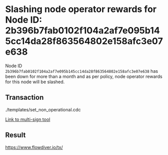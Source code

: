 # Slashing node operator rewards for Node ID: 2b396b7fab0102f104a2af7e095b145cc14da28f863564802e158afc3e07e638

Node ID `2b396b7fab0102f104a2af7e095b145cc14da28f863564802e158afc3e07e638` has been down for more than a month and as per policy, node operator rewards for this node will be slashed.

## Transaction 
./templates/set_non_operational.cdc

[Link to multi-sign tool](https://flow-multisig-git-service-account-onflow.vercel.app/mainnet?type=serviceAccount&name=set_non_operational.cdc&param=%5B%7B%22type%22:%22Array%22,%22value%22:%5B%7B%22type%22:%22String%22,%22value%22:%222b396b7fab0102f104a2af7e095b145cc14da28f863564802e158afc3e07e638%22%7D%5D%7D%5D&acct=e467b9dd11fa00df&limit=9999)

## Result

https://www.flowdiver.io/tx/